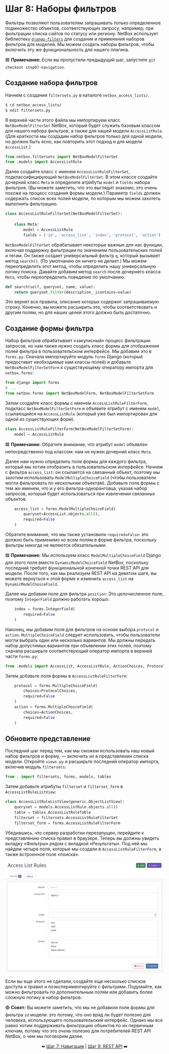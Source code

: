 # Шаг 8: Наборы фильтров

Фильтры позволяют пользователям запрашивать только определенное подмножество объектов, соответствующих запросу; например, при фильтрации списка сайтов по статусу или региону. NetBox использует библиотеку [`django-filters`](https://django-filter.readthedocs.io/en/stable/) для создания и применения наборов фильтров для моделей. Мы можем создать наборы фильтров, чтобы включить эту же функциональность для нашего плагина.

:blue_square: **Примечание:** Если вы пропустили предыдущий шаг, запустите `git checkout step07-navigation`.

## Создание набора фильтров

Начнем с создания `filtersets.py` в каталоге `netbox_access_lists/`.

```bash
$ cd netbox_access_lists/
$ edit filtersets.py
```

В верхней части этого файла мы импортируем класс `NetBoxModelFilterSet` NetBox, который будет служить базовым классом для нашего набора фильтров, а также для нашей модели `AccessListRule`. (Для краткости мы создадим набор фильтров только для одной модели, но должно быть ясно, как повторить этот подход и для модели `AccessList`.)

```python
from netbox.filtersets import NetBoxModelFilterSet
from .models import AccessListRule
```

Далее создайте класс с именем `AccessListRuleFilterSet`, подклассифицирующий `NetBoxModelFilterSet`. В этом классе создайте дочерний класс `Meta` и определите атрибуты `model` и `fields` набора фильтров. (Вы можете заметить, что это выглядит знакомо; это очень похоже на процесс создания формы модели.) Параметр `fields` должен содержать список всех полей модели, по которым мы можем захотеть выполнить фильтрацию.

```python
class AccessListRuleFilterSet(NetBoxModelFilterSet):

    class Meta:
        model = AccessListRule
        fields = ('id', 'access_list', 'index', 'protocol', 'action')
```

`NetBoxModelFilterSet` обрабатывает некоторые важные для нас функции, включая поддержку фильтрации по значениям пользовательских полей и тегам. Он также создает универсальный фильтр `q`, который вызывает метод `search()`. (По умолчанию он ничего не делает.) Мы можем переопределить этот метод, чтобы определить нашу универсальную логику поиска. Давайте добавим метод `search` после дочернего класса `Meta`, чтобы переопределить поведение по умолчанию.

```python
def search(self, queryset, name, value):
    return queryset.filter(description__icontains=value)
```

Это вернет все правила, описание которых содержит запрашиваемую строку. Конечно, вы можете расширить это, чтобы соответствовать и другим полям, но для наших целей этого должно быть достаточно.

## Создание формы фильтра

Набор фильтров обрабатывает «закулисный» процесс фильтрации запросов, но нам также нужно создать класс формы для отображения полей фильтра в пользовательском интерфейсе. Мы добавим это в `forms.py`. Сначала импортируйте модуль `forms` Django (который предоставит необходимые нам классы полей) и добавьте `NetBoxModelFilterSetForm` к существующему оператору импорта для `netbox.forms`:

```python
from django import forms
# ...
from netbox.forms import NetBoxModelForm, NetBoxModelFilterSetForm
```

Затем создайте класс формы с именем `AccessListRuleFilterForm`, подкласс `NetBoxModelFilterSetForm` и объявите атрибут с именем `model`, ссылающийся на `AccessListRule` (который уже был импортирован для одной из существующих форм).

```python
class AccessListRuleFilterForm(NetBoxModelFilterSetForm):
    model = AccessListRule
```

:blue_square: **Примечание:** Обратите внимание, что атрибут `model` объявлен непосредственно под классом: нам не нужен дочерний класс `Meta`.

Далее нам нужно определить поле формы для каждого фильтра, который мы хотим отобразить в пользовательском интерфейсе. Начнем с фильтра `access_list`: он ссылается на связанный объект, поэтому мы захотим использовать `ModelMultipleChoiceField` (чтобы пользователи могли фильтровать по нескольким объектам). Добавьте поле формы с тем же именем, что и у его фильтра-одноранговца, указав набор запросов, который будет использоваться при извлечении связанных объектов.


```python
    access_list = forms.ModelMultipleChoiceField(
        queryset=AccessList.objects.all(),
        required=False
    )
```

Обратите внимание, что мы также установили `required=False`: это должно быть применимо ко всем полям в форме фильтра, поскольку фильтры никогда не являются обязательными.

:blue_square: **Примечание:** Мы используем класс `ModelMultipleChoiceField` Django для этого поля вместо `DynamicModelChoiceField` NetBox, поскольку последний требует функциональной конечной точки REST API для модели. После того, как мы реализуем REST API на девятом шаге, вы можете вернуться к этой форме и изменить `access_list` на `DynamicModelChoiceField`.

Далее мы добавим поле для фильтра `position`: Это целочисленное поле, поэтому `IntegerField` должно работать хорошо:

```python
    index = forms.IntegerField(
        required=False
    )
```

Наконец, мы добавим поля для фильтров на основе выбора `protocol` и `action`. `MultipleChoiceField` следует использовать, чтобы пользователи могли выбрать один или несколько вариантов. Мы должны передать набор допустимых вариантов при объявлении этих полей, поэтому сначала расширьте соответствующий оператор импорта в верхней части `forms.py`:

```python
from .models import AccessList, AccessListRule, ActionChoices, ProtocolChoices
```

Затем добавьте поля формы в `AccessListRuleFilterForm`:

```python
    protocol = forms.MultipleChoiceField(
        choices=ProtocolChoices,
        required=False
    )
    action = forms.MultipleChoiceField(
        choices=ActionChoices,
        required=False
    )
```

## Обновите представление

Последний шаг перед тем, как мы сможем использовать наш новый набор фильтров и форму, — включить их в представлении списка модели. Откройте `views.py` и расширьте последний оператор импорта, включив модуль `filtersets`:

```python
from . import filtersets, forms, models, tables
```

Затем добавьте атрибуты `filterset` и `filterset_form` в `AccessListRuleListView`:

```python
class AccessListRuleListView(generic.ObjectListView):
    queryset = models.AccessListRule.objects.all()
    table = tables.AccessListRuleTable
    filterset = filtersets.AccessListRuleFilterSet
    filterset_form = forms.AccessListRuleFilterForm
```

Убедившись, что сервер разработки перезапущен, перейдите к представлению списка правил в браузере. Теперь вы должны увидеть вкладку «Фильтры» рядом с вкладкой «Результаты». Под ней мы найдем четыре поля, которые мы создали в `AccessListRuleFilterForm`, а также встроенное поле «поиска».

![Форма фильтра правил списка доступа](/images/step08-filter-form.png)

Если вы еще этого не сделали, создайте еще несколько списков доступа и правил и поэкспериментируйте с фильтрами. Подумайте, как можно фильтровать по дополнительным полям или добавить более сложную логику в набор фильтров.

:green_circle: **Совет:** Вы можете заметить, что мы не добавили поле формы для фильтра `id` модели: это потому, что оно вряд ли будет полезно для человека, использующего пользовательский интерфейс. Однако мы все равно хотим поддерживать фильтрацию объектов по их первичным ключам, потому что это _очень_ полезно для потребителей REST API NetBox, о чем мы поговорим далее.

<div align="center">

:arrow_left: [Шаг 7: Навигация](/tutorial/step07-navigation.md) | [Шаг 9: REST API](/tutorial/step09-rest-api.md) :arrow_right:

</div>